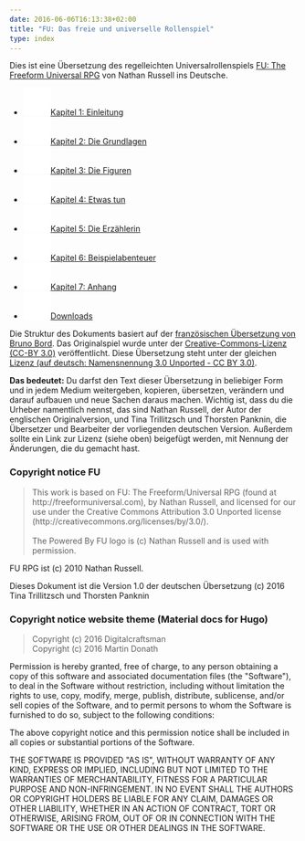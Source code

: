 ```yaml
---
date: 2016-06-06T16:13:38+02:00
title: "FU: Das freie und universelle Rollenspiel"
type: index
---
```

Dies ist eine Übersetzung des regelleichten Universalrollenspiels [FU: The Freeform Universal RPG](http://freeformuniversal.com) von Nathan Russell ins Deutsche.

<ul class="repo">
          <li class="repo-download">
            <a href="/01-einleitung/"  title="Einleitung">
            <img src="/images/ic_info_white_24px.svg">Kapitel 1: Einleitung</a>
          </li>
          <li class="repo-download">
            <a href="/02-grundlagen/"  title="Grundlagen"><img src="/images/ic_description_white_24px.svg">Kapitel 2: Die Grundlagen</a>
          </li>
          <li class="repo-download">
            <a href="/03-figuren/"  title="Figuren">
            <img src="/images/ic_group_white_24px.svg">Kapitel 3: Die Figuren</a>
          </li>
          <li class="repo-download">
            <a href="/04-handeln/"  title="Handeln"><img src="/images/ic_pan_tool_white_24px.svg">Kapitel 4: Etwas tun</a>
          </li>
          <li class="repo-download">
            <a href="/05-erzaehlerin/"  title="Erzählerin"><img src="/images/ic_face_white_24px.svg">Kapitel 5: Die Erzählerin</a>
          </li>
          <li class="repo-download">
            <a href="/06-rennen-zum-tempel/"  title="Beispielabenteuer"><img src="/images/ic_explore_white_24px.svg">Kapitel 6: Beispielabenteuer</a>
          </li>
          <li class="repo-download">
            <a href="/07-anhang/"  title="Anhang"><img src="/images/ic_list_white_24px.svg">Kapitel 7: Anhang</a>
          </li>
          <li class="repo-download">
            <a href="/08-downloads/"  title="Downloads"><img src="/images/ic_download_white_24px.svg">Downloads</a>
          </li>
        </ul>

Die Struktur des Dokuments basiert auf der [französischen Übersetzung von Bruno Bord](https://github.com/brunobord/fu-rpg-libre-et-universel).
Das Originalspiel wurde unter der [Creative-Commons-Lizenz (CC-BY 3.0)](http://creativecommons.org/licenses/by/3.0/) veröffentlicht. Diese Übersetzung steht unter der gleichen [Lizenz (auf deutsch: Namensnennung 3.0 Unported - CC BY 3.0)](https://creativecommons.org/licenses/by/3.0/deed.de).

**Das bedeutet:** Du darfst den Text dieser Übersetzung in beliebiger Form und in jedem Medium weitergeben, kopieren, übersetzen, verändern und darauf aufbauen und neue Sachen daraus machen. Wichtig ist, dass du die Urheber namentlich nennst, das sind Nathan Russell, der Autor der englischen Originalversion, und Tina Trillitzsch und Thorsten Panknin, die Übersetzer und Bearbeiter der vorliegenden deutschen Version. Außerdem sollte ein Link zur Lizenz (siehe oben) beigefügt werden, mit Nennung der Änderungen, die du gemacht hast.

### Copyright notice FU
<blockquote lang="en">
This work is based on FU: The Freeform/Universal RPG (found at http://freeformuniversal.com), by Nathan Russell, and licensed for our use under the Creative Commons Attribution 3.0 Unported license (http://creativecommons.org/licenses/by/3.0/).
</br></br>
The Powered By FU logo is (c) Nathan Russell and is used with permission.
</blockquote>

FU RPG ist (c) 2010 Nathan Russell.

Dieses Dokument ist die Version 1.0 der deutschen Übersetzung (c) 2016 Tina Trillitzsch und Thorsten Panknin

### Copyright notice website theme (Material docs for Hugo)
<blockquote lang="en">
Copyright (c) 2016 Digitalcraftsman <digitalcraftsman@protonmail.com><br>
Copyright (c) 2016 Martin Donath <martin.donath@squidfunk.com>
</blockquote>

<p lang="en">
Permission is hereby granted, free of charge, to any person obtaining a copy of this software and associated documentation files (the "Software"), to deal in the Software without restriction, including without limitation the rights to use, copy, modify, merge, publish, distribute, sublicense, and/or sell copies of the Software, and to permit persons to whom the Software is furnished to do so, subject to the following conditions:
</p>
<p lang="en">
The above copyright notice and this permission notice shall be included in all copies or substantial portions of the Software.
</p>
<p lang="en" style="text-transform:uppercase">
The software is provided "as is", without warranty of any kind, express or implied, including but not limited to the warranties of merchantability, fitness for a particular purpose and non-infringement. In no event shall the authors or copyright holders be liable for any claim, damages or other liability, whether in an action of contract, tort or otherwise, arising from, out of or in connection with the software or the use or other dealings in the software.
</p>
